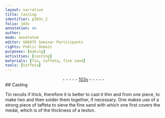 ```yaml
---
layout: narrative
title: Casting
identifier: p103v_2
folio: 103v
annotation: no
author:
mode: annotated
editor: GR8975 Seminar Participants
rights: Public Domain
purposes: [making]
activities: [casting]
materials: [Tin, taffeta, fine sand]
tools: [taffeta]
---
```


 <div class="folio" align="center">- - - - - <a href="http://gallica.bnf.fr/ark:/12148/btv1b10500001g/f212.image" target="_blank">103v</a> - - - - - </div>  
## Casting

 
<span class="activity"></span><span class="material">Tin</span> recoils if thick, therefore it is better to cast it thin and from one piece, to make two and then solder them together, if necessary. One makes use of a strong piece of <span class="material"><span class="tool">taffeta</span></span> to sieve the <span class="material">fine sand</span> with which one first covers the medal, which is of the thickness of a teston.
 